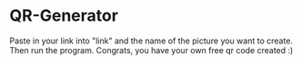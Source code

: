 # QR-Generator

Paste in your link into "link" and the name of the picture you want to create. Then run the program.
Congrats, you have your own free qr code created :)
